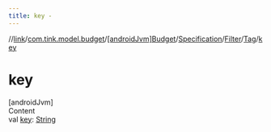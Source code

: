 ```yaml
---
title: key -
---
```

//[link](../../../../../index.md)/[com.tink.model.budget](../../../../index.md)/[[androidJvm]Budget](../../../index.md)/[Specification](../../index.md)/[Filter](../index.md)/[Tag](index.md)/[key](key.md)



# key  
[androidJvm]  
Content  
val [key](key.md): [String](https://kotlinlang.org/api/latest/jvm/stdlib/kotlin/-string/index.html)  



